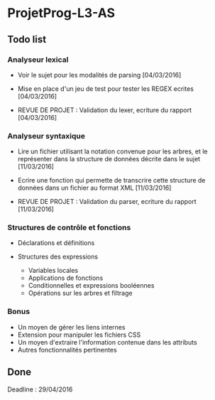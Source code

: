# ProjetProg-L3-AS

## Todo list

### Analyseur lexical
* Voir le sujet pour les modalités de parsing [04/03/2016]
* Mise en place d'un jeu de test pour tester les REGEX ecrites [04/03/2016]

* REVUE DE PROJET : Validation du lexer, ecriture du rapport [04/03/2016]

### Analyseur syntaxique
* Lire un fichier utilisant la notation convenue pour les arbres, et le représenter dans la structure de données décrite dans le sujet [11/03/2016]
* Ecrire une fonction qui permette de transcrire cette structure de données dans un fichier au format XML [11/03/2016]

* REVUE DE PROJET : Validation du parser, ecriture du rapport [11/03/2016]

### Structures de contrôle et fonctions
* Déclarations et définitions

* Structures des expressions
  * Variables locales
  * Applications de fonctions
  * Conditionnelles et expressions booléennes
  * Opérations sur les arbres et filtrage

### Bonus
* Un moyen de gérer les liens internes
* Extension pour manipuler les fichiers CSS
* Un moyen d'extraire l'information contenue dans les attributs
* Autres fonctionnalités pertinentes

## Done


Deadline : 29/04/2016

